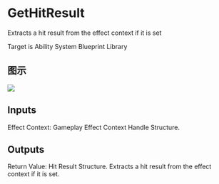# GetHitResult

Extracts a hit result from the effect context if it is set

Target is Ability System Blueprint Library

## 图示

![]($-20221218-17303252.png)

## Inputs

Effect Context: Gameplay Effect Context Handle Structure.  

## Outputs

Return Value: Hit Result Structure. Extracts a hit result from the effect context if it is set.

